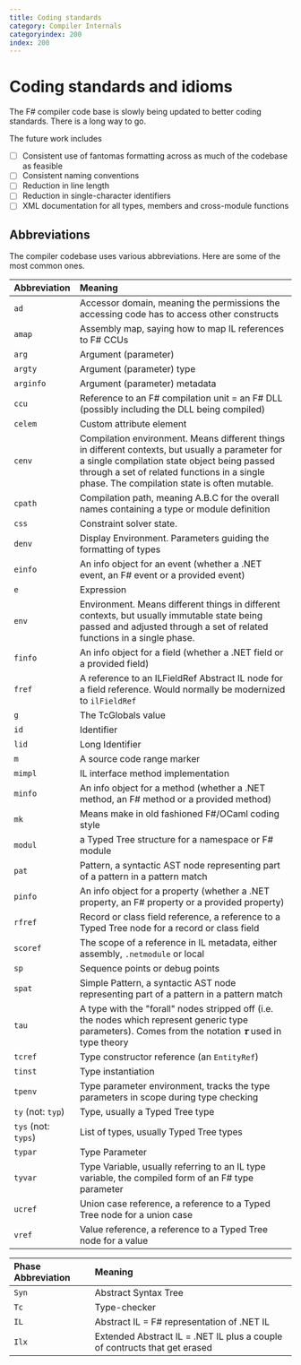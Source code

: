 ```yaml
---
title: Coding standards
category: Compiler Internals
categoryindex: 200
index: 200
---
```

# Coding standards and idioms

The F# compiler code base is slowly being updated to better coding standards. There is a long way to go.

The future work includes

* [ ] Consistent use of fantomas formatting across as much of the codebase as feasible
* [ ] Consistent naming conventions
* [ ] Reduction in line length
* [ ] Reduction in single-character identifiers
* [ ] XML documentation for all types, members and cross-module functions

## Abbreviations

The compiler codebase uses various abbreviations. Here are some of the most common ones.

| Abbreviation        | Meaning                                                                                                                                                                                                                                         |  
|:--------------------|:------------------------------------------------------------------------------------------------------------------------------------------------------------------------------------------------------------------------------------------------|
| `ad`                | Accessor domain, meaning the permissions the accessing code has to access other constructs                                                                                                                                                      |
| `amap`              | Assembly map, saying how to map IL references to F# CCUs                                                                                                                                                                                        |
| `arg`               | Argument (parameter)                                                                                                                                                                                                                            |
| `argty`             | Argument (parameter) type                                                                                                                                                                                                                       |
| `arginfo`           | Argument (parameter) metadata                                                                                                                                                                                                                   |
| `ccu`               | Reference to an F# compilation unit = an F# DLL (possibly including the DLL being compiled)                                                                                                                                                     |
| `celem`             | Custom attribute element                                                                                                                                                                                                                        |
| `cenv`              | Compilation environment. Means different things in different contexts, but usually a parameter for a single compilation state object being passed through a set of related functions in a single phase. The compilation state is often mutable. |
| `cpath`             | Compilation path, meaning A.B.C for the overall names containing a type or module definition                                                                                                                                                    |
| `css`               | Constraint solver state.                                                                                                                                                                                                                        |
| `denv`              | Display Environment. Parameters guiding the formatting of types                                                                                                                                                                                 |
| `einfo`             | An info object for an event  (whether a .NET event, an F# event or a provided event)                                                                                                                                                            |
| `e`                 | Expression                                                                                                                                                                                                                                      |
| `env`               | Environment. Means different things in different contexts, but usually immutable state being passed and adjusted  through a set of related functions in a single phase.                                                                         |
| `finfo`             | An info object for a field (whether a .NET field or a provided field)                                                                                                                                                                           |
| `fref`              | A reference to an ILFieldRef Abstract IL node for a field reference. Would normally be modernized to `ilFieldRef`                                                                                                                               |
| `g`                 | The TcGlobals value                                                                                                                                                                                                                             |
| `id`                | Identifier                                                                                                                                                                                                                                      |
| `lid`               | Long Identifier                                                                                                                                                                                                                                 |
| `m`                 | A source code range marker                                                                                                                                                                                                                      |
| `mimpl`             | IL interface method implementation                                                                                                                                                                                                              |
| `minfo`             | An info object for a method (whether a .NET method, an F# method or a provided method)                                                                                                                                                          |
| `mk`                | Means make in old fashioned F#/OCaml coding style                                                                                                                                                                                               |
| `modul`             | a Typed Tree structure for a namespace or F# module                                                                                                                                                                                             |
| `pat`               | Pattern, a syntactic AST node representing part of a pattern in a pattern match                                                                                                                                                                 |
| `pinfo`             | An info object for a property  (whether a .NET property, an F# property or a provided property)                                                                                                                                                 |
| `rfref`             | Record or class field  reference, a reference to a Typed Tree node for a record or class field                                                                                                                                                  |
| `scoref`            | The scope of a reference in IL metadata, either assembly, `.netmodule` or local                                                                                                                                                                 |
| `sp`                | Sequence points or debug points                                                                                                                                                                                                                 |
| `spat`              | Simple Pattern, a syntactic AST node representing part of a pattern in a pattern match                                                                                                                                                          |
| `tau`               | A type with the "forall" nodes stripped off (i.e. the nodes which represent generic type parameters). Comes from the notation _𝛕_ used in type theory                                                                                          |
| `tcref`             | Type constructor  reference (an `EntityRef`)                                                                                                                                                                                                    |
| `tinst`             | Type instantiation                                                                                                                                                                                                                              |
| `tpenv`             | Type parameter environment, tracks the type parameters in scope during type checking                                                                                                                                                            |
| `ty` (not: `typ`)   | Type, usually a Typed Tree type                                                                                                                                                                                                                 |
| `tys` (not: `typs`) | List of types, usually Typed Tree types                                                                                                                                                                                                         |
| `typar`             | Type Parameter                                                                                                                                                                                                                                  |
| `tyvar`             | Type Variable, usually referring to an IL type variable, the compiled form of an F# type parameter                                                                                                                                              |
| `ucref`             | Union case reference, a reference to a Typed Tree node for a union case                                                                                                                                                                         |
| `vref`              | Value reference, a reference to a Typed Tree node for a value                                                                                                                                                                                   |

| Phase Abbreviation             |   Meaning  |  
|:------------------------------|:-----------|
| `Syn`                  | Abstract Syntax Tree |
| `Tc`                  | Type-checker |
| `IL`                 | Abstract  IL = F# representation of .NET IL |
| `Ilx`                 | Extended Abstract IL = .NET IL plus a couple of contructs that get erased |
